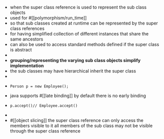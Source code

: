 - when the super class reference is used to represent the sub class objects
- used for #[[polymorphism/run_time]]
- so that sub classes created at runtime can be represented by the super class references
- for having simplified collection of different instances that share the same ancestors
- can also be used to access standard methods defined if the super class is abstract
-
- __grouping/representing the varying sub class objects simplify implementation__
- the sub classes may have hierarchical inherit the super class
-
- ```
  Person p = new Employee();	
  ```
- java supports #[[late binding]] by default
  there is no early binding
- ```
  p.accept()// Employee.accept()
  ```
-
- #[[object slicing]]
  the super class reference can only access the members visible to it
  all members of the sub class may not be visible through the super class reference